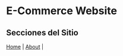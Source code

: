 # E-Commerce Website

## Secciones del Sitio

[Home](https://lisanevae.github.io/E-commerce-Website/) | 
[About](https://lisanevae.github.io/E-commerce-Website/about.html) |
